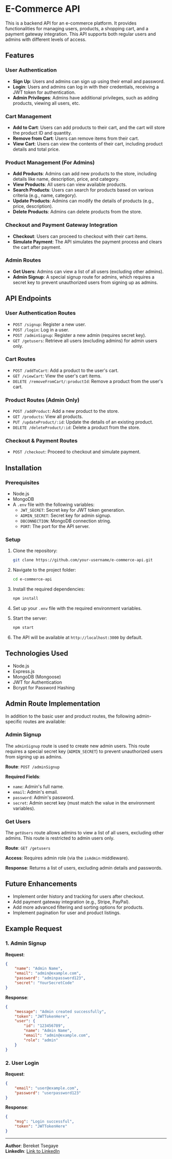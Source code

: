 
# E-Commerce API

This is a backend API for an e-commerce platform. It provides functionalities for managing users, products, a shopping cart, and a payment gateway integration. This API supports both regular users and admins with different levels of access.

## Features

### User Authentication
- **Sign Up**: Users and admins can sign up using their email and password.
- **Login**: Users and admins can log in with their credentials, receiving a JWT token for authentication.
- **Admin Privileges**: Admins have additional privileges, such as adding products, viewing all users, etc.

### Cart Management
- **Add to Cart**: Users can add products to their cart, and the cart will store the product ID and quantity.
- **Remove from Cart**: Users can remove items from their cart.
- **View Cart**: Users can view the contents of their cart, including product details and total price.

### Product Management (For Admins)
- **Add Products**: Admins can add new products to the store, including details like name, description, price, and category.
- **View Products**: All users can view available products.
- **Search Products**: Users can search for products based on various criteria (e.g., name, category).
- **Update Products**: Admins can modify the details of products (e.g., price, description).
- **Delete Products**: Admins can delete products from the store.

### Checkout and Payment Gateway Integration
- **Checkout**: Users can proceed to checkout with their cart items.
- **Simulate Payment**: The API simulates the payment process and clears the cart after payment.

### Admin Routes
- **Get Users**: Admins can view a list of all users (excluding other admins).
- **Admin Signup**: A special signup route for admins, which requires a secret key to prevent unauthorized users from signing up as admins.

## API Endpoints

### User Authentication Routes
- `POST /signup`: Register a new user.
- `POST /login`: Log in a user.
- `POST /adminSignup`: Register a new admin (requires secret key).
- `GET /getusers`: Retrieve all users (excluding admins) for admin users only.

### Cart Routes
- `POST /addToCart`: Add a product to the user's cart.
- `GET /viewCart`: View the user's cart items.
- `DELETE /removeFromCart/:productId`: Remove a product from the user's cart.

### Product Routes (Admin Only)
- `POST /addProduct`: Add a new product to the store.
- `GET /products`: View all products.
- `PUT /updateProduct/:id`: Update the details of an existing product.
- `DELETE /deleteProduct/:id`: Delete a product from the store.

### Checkout & Payment Routes
- `POST /checkout`: Proceed to checkout and simulate payment.

## Installation

### Prerequisites
- Node.js
- MongoDB
- A `.env` file with the following variables:
  - `JWT_SECRET`: Secret key for JWT token generation.
  - `ADMIN_SECRET`: Secret key for admin signup.
  - `DBCONNECTION`: MongoDB connection string.
  - `PORT`: The port for the API server.

### Setup
1. Clone the repository:
   ```bash
   git clone https://github.com/your-username/e-commerce-api.git
   ```

2. Navigate to the project folder:
   ```bash
   cd e-commerce-api
   ```

3. Install the required dependencies:
   ```bash
   npm install
   ```

4. Set up your `.env` file with the required environment variables.

5. Start the server:
   ```bash
   npm start
   ```

6. The API will be available at `http://localhost:3000` by default.

## Technologies Used
- Node.js
- Express.js
- MongoDB (Mongoose)
- JWT for Authentication
- Bcrypt for Password Hashing

## Admin Route Implementation

In addition to the basic user and product routes, the following admin-specific routes are available:

### Admin Signup
The `adminSignup` route is used to create new admin users. This route requires a special secret key (`ADMIN_SECRET`) to prevent unauthorized users from signing up as admins.

**Route**: `POST /adminSignup`

**Required Fields**:
- `name`: Admin's full name.
- `email`: Admin's email.
- `password`: Admin's password.
- `secret`: Admin secret key (must match the value in the environment variables).

### Get Users
The `getUsers` route allows admins to view a list of all users, excluding other admins. This route is restricted to admin users only.

**Route**: `GET /getusers`

**Access**: Requires admin role (via the `isAdmin` middleware).

**Response**: Returns a list of users, excluding admin details and passwords.

## Future Enhancements
- Implement order history and tracking for users after checkout.
- Add payment gateway integration (e.g., Stripe, PayPal).
- Add more advanced filtering and sorting options for products.
- Implement pagination for user and product listings.

## Example Request

### 1. Admin Signup
**Request**:
```json
{
    "name": "Admin Name",
    "email": "admin@example.com",
    "password": "adminpassword123",
    "secret": "YourSecretCode"
}
```

**Response**:
```json
{
    "message": "Admin created successfully",
    "token": "JWTTokenHere",
    "user": {
        "id": "123456789",
        "name": "Admin Name",
        "email": "admin@example.com",
        "role": "admin"
    }
}
```

### 2. User Login
**Request**:
```json
{
    "email": "user@example.com",
    "password": "userpassword123"
}
```

**Response**:
```json
{
    "msg": "Login successful",
    "token": "JWTTokenHere"
}
```

---

**Author**: Bereket Tsegaye  
**LinkedIn**: [Link to LinkedIn](https://www.linkedin.com/in/berekettsegaye/)
